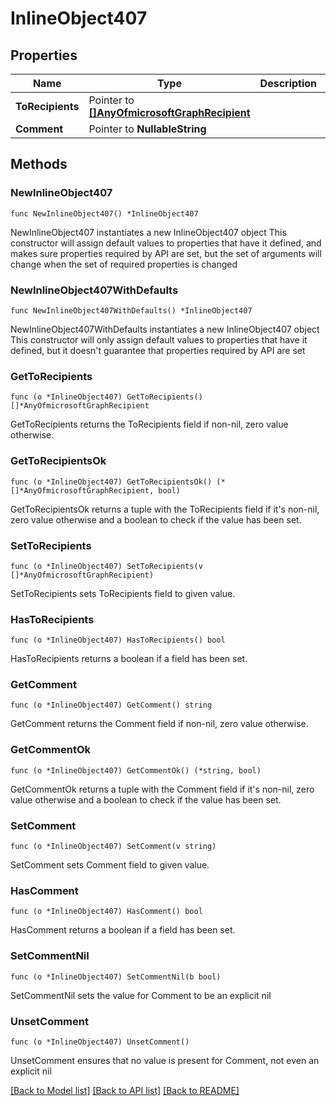 # InlineObject407

## Properties

Name | Type | Description | Notes
------------ | ------------- | ------------- | -------------
**ToRecipients** | Pointer to [**[]AnyOfmicrosoftGraphRecipient**](AnyOfmicrosoftGraphRecipient.md) |  | [optional] 
**Comment** | Pointer to **NullableString** |  | [optional] 

## Methods

### NewInlineObject407

`func NewInlineObject407() *InlineObject407`

NewInlineObject407 instantiates a new InlineObject407 object
This constructor will assign default values to properties that have it defined,
and makes sure properties required by API are set, but the set of arguments
will change when the set of required properties is changed

### NewInlineObject407WithDefaults

`func NewInlineObject407WithDefaults() *InlineObject407`

NewInlineObject407WithDefaults instantiates a new InlineObject407 object
This constructor will only assign default values to properties that have it defined,
but it doesn't guarantee that properties required by API are set

### GetToRecipients

`func (o *InlineObject407) GetToRecipients() []*AnyOfmicrosoftGraphRecipient`

GetToRecipients returns the ToRecipients field if non-nil, zero value otherwise.

### GetToRecipientsOk

`func (o *InlineObject407) GetToRecipientsOk() (*[]*AnyOfmicrosoftGraphRecipient, bool)`

GetToRecipientsOk returns a tuple with the ToRecipients field if it's non-nil, zero value otherwise
and a boolean to check if the value has been set.

### SetToRecipients

`func (o *InlineObject407) SetToRecipients(v []*AnyOfmicrosoftGraphRecipient)`

SetToRecipients sets ToRecipients field to given value.

### HasToRecipients

`func (o *InlineObject407) HasToRecipients() bool`

HasToRecipients returns a boolean if a field has been set.

### GetComment

`func (o *InlineObject407) GetComment() string`

GetComment returns the Comment field if non-nil, zero value otherwise.

### GetCommentOk

`func (o *InlineObject407) GetCommentOk() (*string, bool)`

GetCommentOk returns a tuple with the Comment field if it's non-nil, zero value otherwise
and a boolean to check if the value has been set.

### SetComment

`func (o *InlineObject407) SetComment(v string)`

SetComment sets Comment field to given value.

### HasComment

`func (o *InlineObject407) HasComment() bool`

HasComment returns a boolean if a field has been set.

### SetCommentNil

`func (o *InlineObject407) SetCommentNil(b bool)`

 SetCommentNil sets the value for Comment to be an explicit nil

### UnsetComment
`func (o *InlineObject407) UnsetComment()`

UnsetComment ensures that no value is present for Comment, not even an explicit nil

[[Back to Model list]](../README.md#documentation-for-models) [[Back to API list]](../README.md#documentation-for-api-endpoints) [[Back to README]](../README.md)


